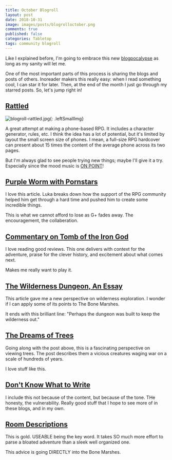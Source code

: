 ```yaml
---
title: October Blogroll
layout: post
date: 2018-10-31
image: images/posts/blogrolloctober.png
comments: true
published: false
categories: Tabletop
tags: community blogroll
---
```


Like I explained before, I'm going to embrace this new [blogpocalypse](/david/2018/10/blogpocalypse) as long as my sanity will let me.

One of the most important parts of this process is sharing the blogs and posts of others. Inoreader makers this really easy: when I read something cool, I can star it for later. Then, at the end of the month I just go through my starred posts. So, let's jump right in! 

## [Rattled](https://detectmagic.wordpress.com/rattled/)

![blogroll-rattled.jpg]({{site.url}}/images/posts/blogroll-rattled.jpg){: .leftSmallImg}

A great attempt at making a phone-based RPG. It includes a character generator, rules, etc. I think the idea has a lot of potential, but it's limited by layout the small screen size of phones. I mean, a full-size RPG hardcover can present about 15 times the content of the average phone across its two pages. 

But I'm always glad to see people trying new things; maybe I'll give it a try. Especially since the mood music is [ON POINT](https://www.youtube.com/watch?v=q6-ZGAGcJrk)!

## [Purple Worm with Pornstars](http://www.wizardthieffighter.com/2018/purple-worm-with-pornstars/)

I love this article. Luka breaks down how the support of the RPG community helped him get through a hard time and pushed him to create some incredible things.

This is what we cannot afford to lose as G+ fades away. The encouragement, the collaberation.

## [Commentary on Tomb of the Iron God](https://swordsandstitchery.blogspot.com/2018/10/osr-campaign-commentary-o-edition.html)

I love reading good reviews. This one delivers with context for the adventure, praise for the clever history, and excitement about what comes next. 

Makes me really want to play it.

## [The Wilderness Dungeon, An Essay](https://thewyrdandwild.wordpress.com/2018/10/26/the-wilderness-dungeon-an-essay/)

This article gave me a new perspective on wilderness exploration. I wonder if I can apply some of its points to The Bone Marshes.

It ends with this brilliant line: "Perhaps the dungeon was built to keep the wilderness out."

## [The Dreams of Trees](https://archonsmarchon.blogspot.com/2018/10/the-dreams-of-trees-are-awful-things.html)

Going along with the post above, this is a fascinating perspective on viewing trees. The post describes them a vicious creatures waging war on a scale of hundreds of years. 

I love stuff like this.

## [Don't Know What to Write](https://journeyintotheweird.blogspot.com/2018/10/i-dont-know-what-to-write.html)

I include this not because of the content, but because of the tone. THe honesty, the vulnerability. Really good stuff that I hope to see more of in these blogs, and in my own.

## [Room Descriptions](https://bogeymanscave.blogspot.com/2018/10/how-to-write-usable-room-descriptions.html)

This is gold. USEABLE being the key word. It takes SO much more effort to parse a bloated adventure than a sleek well organized one. 

This advice is going DIRECTLY into the Bone Marshes.